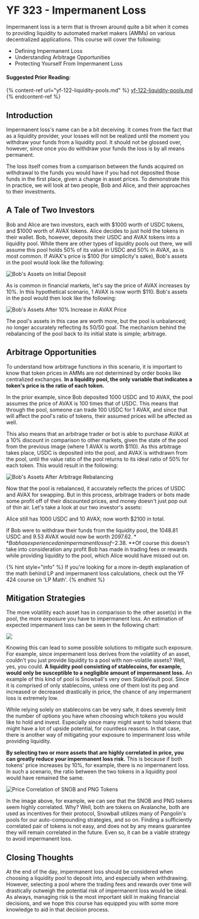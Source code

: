 # YF 323 - Impermanent Loss

Impermanent loss is a term that is thrown around quite a bit when it comes to providing liquidity to automated market makers (AMMs) on various decentralized applications. This course will cover the following:

* Defining Impermanent Loss
* Understanding Arbitrage Opportunities
* Protecting Yourself From Impermanent Loss

#### Suggested Prior Reading:

{% content-ref url="yf-122-liquidity-pools.md" %}
[yf-122-liquidity-pools.md](yf-122-liquidity-pools.md)
{% endcontent-ref %}

## Introduction

Impermanent loss's name can be a bit deceiving. It comes from the fact that as a liquidity provider, your losses will not be realized until the moment you withdraw your funds from a liquidity pool. It should not be glossed over, however, since once you do withdraw your funds the loss is by all means permanent.

The loss itself comes from a comparison between the funds acquired on withdrawal to the funds you would have if you had not deposited those funds in the first place, given a change in asset prices. To demonstrate this in practice, we will look at two people, Bob and Alice, and their approaches to their investments.

## A Tale of Two Investors

Bob and Alice are two investors, each with $1000 worth of USDC tokens, and $1000 worth of AVAX tokens. Alice decides to just hold the tokens in their wallet. Bob, however, deposits their USDC and AVAX tokens into a liquidity pool. While there are other types of liquidity pools out there, we will assume this pool holds 50% of its value in USDC and 50% in AVAX, as is most common. If AVAX's price is $100 (for simplicity's sake), Bob's assets in the pool would look like the following:

![Bob's Assets on Initial Deposit](../../.gitbook/assets/IL0.png)

As is common in financial markets, let's say the price of AVAX increases by 10%. In this hypothetical scenario, 1 AVAX is now worth $110. Bob's assets in the pool would then look like the following:

![Bob's Assets After 10% Increase in AVAX Price](../../.gitbook/assets/IL1.png)

The pool's assets in this case are worth more, but the pool is unbalanced; no longer accurately reflecting its 50/50 goal. The mechanism behind the rebalancing of the pool back to its initial state is simple; arbitrage.

## Arbitrage Opportunities

To understand how arbitrage functions in this scenario, it is important to know that token prices in AMMs are not determined by order books like centralized exchanges. **In a liquidity pool, the only variable that indicates a token's price is the ratio of each token.**

In the prior example, since Bob deposited 1000 USDC and 10 AVAX, the pool assumes the price of AVAX is 100 times that of USDC. This means that through the pool, someone can trade 100 USDC for 1 AVAX, and since that will affect the pool's ratio of tokens, their assumed prices will be affected as well.

This also means that an arbitrage trader or bot is able to purchase AVAX at a 10% discount in comparison to other markets, given the state of the pool from the previous image (where 1 AVAX is worth $110). As this arbitrage takes place, USDC is deposited into the pool, and AVAX is withdrawn from the pool, until the value ratio of the pool returns to its ideal ratio of 50% for each token. This would result in the following:

![Bob's Assets After Arbitrage Rebalancing](../../.gitbook/assets/IL2.png)

Now that the pool is rebalanced, it accurately reflects the prices of USDC and AVAX for swapping. But in this process, arbitrage traders or bots made some profit off of their discounted prices, and money doesn't just pop out of thin air. Let's take a look at our two investor's assets:

Alice still has 1000 USDC and 10 AVAX; now worth $2100 in total.

If Bob were to withdraw their funds from the liquidity pool, the 1048.81 USDC and 9.53 AVAX would now be worth $2097.62. **Bob has experienced an impermanent loss of -$2.38. **Of course this doesn't take into consideration any profit Bob has made in trading fees or rewards while providing liquidity to the pool, which Alice would have missed out on.

{% hint style="info" %}
If you're looking for a more in-depth explanation of the math behind LP and impermanent loss calculations, check out the YF 424 course on 'LP Math'.
{% endhint %}

## Mitigation Strategies

The more volatility each asset has in comparison to the other asset(s) in the pool, the more exposure you have to impermanent loss. An estimation of expected impermanent loss can be seen in the following chart:

![](../../.gitbook/assets/IL3.png)

Knowing this can lead to some possible solutions to mitigate such exposure. For example, since impermanent loss derives from the volatility of an asset, couldn't you just provide liquidity to a pool with non-volatile assets? Well, yes, you could. **A liquidity pool consisting of stablecoins, for example, would only be susceptible to a negligible amount of impermanent loss.** An example of this kind of pool is Snowball's very own StableVault pool. Since it is comprised of only stablecoins, unless one of them lost its peg and increased or decreased drastically in price, the chance of any impermanent loss is extremely low.

While relying solely on stablecoins can be very safe, it does severely limit the number of options you have when choosing which tokens you would like to hold and invest. Especially since many might want to hold tokens that might have a lot of upside potential, for countless reasons. In that case, there is another way of mitigating your exposure to impermanent loss while providing liquidity.

**By selecting two or more assets that are highly correlated in price, you can greatly reduce your impermanent loss risk.** This is because if both tokens' price increases by 10%, for example, there is no impermanent loss. In such a scenario, the ratio between the two tokens in a liquidity pool would have remained the same.

![Price Correlation of SNOB and PNG Tokens](../../.gitbook/assets/IL4.png)

In the image above, for example, we can see that the SNOB and PNG tokens seem highly correlated. Why? Well, both are tokens on Avalanche, both are used as incentives for their protocol, Snowball utilizes many of Pangolin's pools for our auto-compounding strategies, and so on. Finding a sufficiently correlated pair of tokens is not easy, and does not by any means guarantee they will remain correlated in the future. Even so, it can be a viable strategy to avoid impermanent loss.

## Closing Thoughts

At the end of the day, impermanent loss should be considered when choosing a liquidity pool to deposit into, and especially when withdrawing. However, selecting a pool where the trading fees and rewards over time will drastically outweigh the potential risk of impermanent loss would be ideal. As always, managing risk is the most important skill in making financial decisions, and we hope this course has equipped you with some more knowledge to aid in that decision process.
